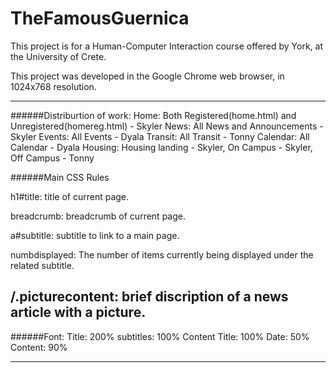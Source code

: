TheFamousGuernica
=================

This project is for a Human-Computer Interaction course offered by York, at the University of Crete.

This project was developed in the Google Chrome web browser, in 1024x768 resolution.

--------------------------------------

######Distriburtion of work:
Home: Both Registered(home.html) and Unregistered(homereg.html)  - Skyler
News: All News and Announcements - Skyler
Events: All Events - Dyala
Transit: All Transit - Tonny
Calendar: All Calendar - Dyala
Housing: Housing landing - Skyler, On Campus - Skyler, Off Campus - Tonny

######Main CSS Rules

h1#title: title of current page.

breadcrumb: breadcrumb of current page.

a#subtitle: subtitle to link to a main page.

numbdisplayed: The number of items currently being displayed under the related subtitle.

/.picturecontent: brief discription of a news article with a picture.
--------------------------------------

######Font:
Title: 200%
subtitles: 100%
Content Title: 100%
Date: 50%
Content: 90%

--------------------------------------


